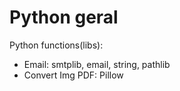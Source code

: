 # Python geral

Python functions(libs):
- Email: smtplib, email, string, pathlib
- Convert Img PDF: Pillow
